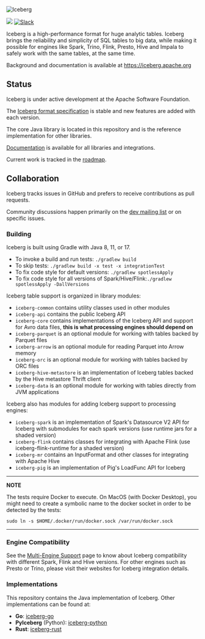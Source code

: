 <!--
  - Licensed to the Apache Software Foundation (ASF) under one
  - or more contributor license agreements.  See the NOTICE file
  - distributed with this work for additional information
  - regarding copyright ownership.  The ASF licenses this file
  - to you under the Apache License, Version 2.0 (the
  - "License"); you may not use this file except in compliance
  - with the License.  You may obtain a copy of the License at
  -
  -   http://www.apache.org/licenses/LICENSE-2.0
  -
  - Unless required by applicable law or agreed to in writing,
  - software distributed under the License is distributed on an
  - "AS IS" BASIS, WITHOUT WARRANTIES OR CONDITIONS OF ANY
  - KIND, either express or implied.  See the License for the
  - specific language governing permissions and limitations
  - under the License.
  -->

![Iceberg](https://iceberg.apache.org/docs/latest/img/Iceberg-logo.png)

[![](https://github.com/apache/iceberg/actions/workflows/java-ci.yml/badge.svg)](https://github.com/apache/iceberg/actions/workflows/java-ci.yml)
[![Slack](https://img.shields.io/badge/chat-on%20Slack-brightgreen.svg)](https://apache-iceberg.slack.com/)

Iceberg is a high-performance format for huge analytic tables. Iceberg brings the reliability and simplicity of SQL tables to big data, while making it possible for engines like Spark, Trino, Flink, Presto, Hive and Impala to safely work with the same tables, at the same time.

Background and documentation is available at <https://iceberg.apache.org>


## Status

Iceberg is under active development at the Apache Software Foundation.

The [Iceberg format specification][iceberg-spec] is stable and new features are added with each version.

The core Java library is located in this repository and is the reference implementation for other libraries.

[Documentation][iceberg-docs] is available for all libraries and integrations.

Current work is tracked in the [roadmap][roadmap].

[iceberg-docs]: https://iceberg.apache.org/docs/latest/
[iceberg-spec]: https://iceberg.apache.org/spec
[roadmap]: https://iceberg.apache.org/roadmap/

## Collaboration

Iceberg tracks issues in GitHub and prefers to receive contributions as pull requests.

Community discussions happen primarily on the [dev mailing list][dev-list] or on specific issues.

[dev-list]: mailto:dev@iceberg.apache.org


### Building

Iceberg is built using Gradle with Java 8, 11, or 17.

* To invoke a build and run tests: `./gradlew build`
* To skip tests: `./gradlew build -x test -x integrationTest`
* To fix code style for default versions: `./gradlew spotlessApply`
* To fix code style for all versions of Spark/Hive/Flink:`./gradlew spotlessApply -DallVersions`

Iceberg table support is organized in library modules:

* `iceberg-common` contains utility classes used in other modules
* `iceberg-api` contains the public Iceberg API
* `iceberg-core` contains implementations of the Iceberg API and support for Avro data files, **this is what processing engines should depend on**
* `iceberg-parquet` is an optional module for working with tables backed by Parquet files
* `iceberg-arrow` is an optional module for reading Parquet into Arrow memory
* `iceberg-orc` is an optional module for working with tables backed by ORC files
* `iceberg-hive-metastore` is an implementation of Iceberg tables backed by the Hive metastore Thrift client
* `iceberg-data` is an optional module for working with tables directly from JVM applications

Iceberg also has modules for adding Iceberg support to processing engines:

* `iceberg-spark` is an implementation of Spark's Datasource V2 API for Iceberg with submodules for each spark versions (use runtime jars for a shaded version)
* `iceberg-flink` contains classes for integrating with Apache Flink (use iceberg-flink-runtime for a shaded version)
* `iceberg-mr` contains an InputFormat and other classes for integrating with Apache Hive
* `iceberg-pig` is an implementation of Pig's LoadFunc API for Iceberg

---
**NOTE**

The tests require Docker to execute. On MacOS (with Docker Desktop), you might need to create a symbolic name to the docker socket in order to be detected by the tests:

```
sudo ln -s $HOME/.docker/run/docker.sock /var/run/docker.sock
```
---

### Engine Compatibility

See the [Multi-Engine Support](https://iceberg.apache.org/multi-engine-support/) page to know about Iceberg compatibility with different Spark, Flink and Hive versions.
For other engines such as Presto or Trino, please visit their websites for Iceberg integration details.

### Implementations

This repository contains the Java implementation of Iceberg. Other implementations can be found at:

* **Go**: [iceberg-go](https://github.com/apache/iceberg-go)
* **PyIceberg** (Python): [iceberg-python](https://github.com/apache/iceberg-python)
* **Rust**: [iceberg-rust](https://github.com/apache/iceberg-rust)
